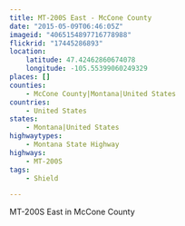 ```yaml
---
title: MT-200S East - McCone County
date: "2015-05-09T06:46:05Z"
imageid: "4065154897716778988"
flickrid: "17445286893"
location:
    latitude: 47.42462860674078
    longitude: -105.55399060249329
places: []
counties:
    - McCone County|Montana|United States
countries:
    - United States
states:
    - Montana|United States
highwaytypes:
    - Montana State Highway
highways:
    - MT-200S
tags:
    - Shield

---
```

MT-200S East in McCone County